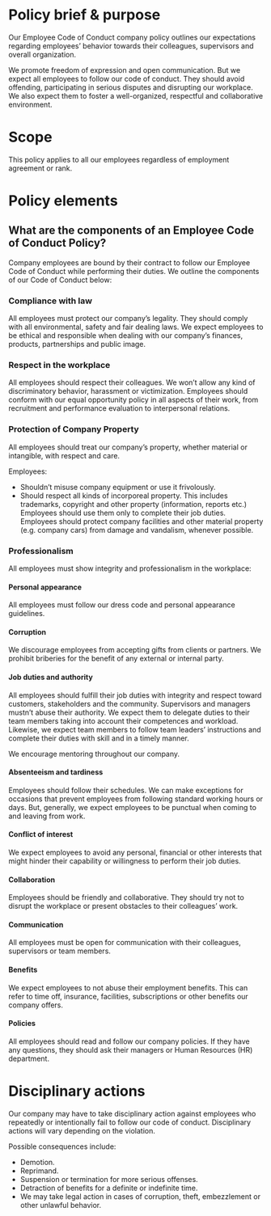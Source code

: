# Policy brief & purpose
Our Employee Code of Conduct company policy outlines our expectations regarding employees’ behavior towards their colleagues, supervisors and overall organization.

We promote freedom of expression and open communication. But we expect all employees to follow our code of conduct. They should avoid offending, participating in serious disputes and disrupting our workplace. We also expect them to foster a well-organized, respectful and collaborative environment.

# Scope
This policy applies to all our employees regardless of employment agreement or rank.

# Policy elements
## What are the components of an Employee Code of Conduct Policy?
Company employees are bound by their contract to follow our Employee Code of Conduct while performing their duties. We outline the components of our Code of Conduct below:

### Compliance with law
All employees must protect our company’s legality. They should comply with all environmental, safety and fair dealing laws. We expect employees to be ethical and responsible when dealing with our company’s finances, products, partnerships and public image.

### Respect in the workplace
All employees should respect their colleagues. We won’t allow any kind of discriminatory behavior, harassment or victimization. Employees should conform with our equal opportunity policy in all aspects of their work, from recruitment and performance evaluation to interpersonal relations.

### Protection of Company Property
All employees should treat our company’s property, whether material or intangible, with respect and care.

Employees:

- Shouldn’t misuse company equipment or use it frivolously.
- Should respect all kinds of incorporeal property. This includes trademarks, copyright and other property (information, reports etc.) Employees should use them only to complete their job duties.
Employees should protect company facilities and other material property (e.g. company cars) from damage and vandalism, whenever possible.

### Professionalism
All employees must show integrity and professionalism in the workplace:

#### Personal appearance
All employees must follow our dress code and personal appearance guidelines.

#### Corruption
We discourage employees from accepting gifts from clients or partners. We prohibit briberies for the benefit of any external or internal party.

#### Job duties and authority
All employees should fulfill their job duties with integrity and respect toward customers, stakeholders and the community. Supervisors and managers mustn’t abuse their authority. We expect them to delegate duties to their team members taking into account their competences and workload. Likewise, we expect team members to follow team leaders’ instructions and complete their duties with skill and in a timely manner.

We encourage mentoring throughout our company. 

#### Absenteeism and tardiness
Employees should follow their schedules. We can make exceptions for occasions that prevent employees from following standard working hours or days. But, generally, we expect employees to be punctual when coming to and leaving from work.

#### Conflict of interest
We expect employees to avoid any personal, financial or other interests that might hinder their capability or willingness to perform their job duties.

#### Collaboration
Employees should be friendly and collaborative. They should try not to disrupt the workplace or present obstacles to their colleagues’ work.

#### Communication
All employees must be open for communication with their colleagues, supervisors or team members.

#### Benefits
We expect employees to not abuse their employment benefits. This can refer to time off, insurance, facilities, subscriptions or other benefits our company offers.

#### Policies
All employees should read and follow our company policies. If they have any questions, they should ask their managers or Human Resources (HR) department.

# Disciplinary actions
Our company may have to take disciplinary action against employees who repeatedly or intentionally fail to follow our code of conduct. Disciplinary actions will vary depending on the violation.

Possible consequences include:

- Demotion.
- Reprimand.
- Suspension or termination for more serious offenses.
- Detraction of benefits for a definite or indefinite time.
- We may take legal action in cases of corruption, theft, embezzlement or other unlawful behavior.
